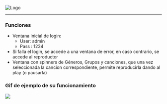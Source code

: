 ![Logo](https://i.imgur.com/bSAM6dQ.png)

------------
### Funciones

- Ventana inicial de login:
	- User: admin
	- Pass : 1234
- Si falla el login, se accede a una ventana de error, en caso contrario, se accede al reproductor
- Ventana con spinners de Géneros, Grupos y canciones, que una vez seleccionada la cancion correspondiente, permite reproducirla dando al play
(o pausarla)

### Gif de ejemplo de su funcionamiento
![](https://s9.gifyu.com/images/ezgif.com-gif-maker228b77f06636be1b.gif)
